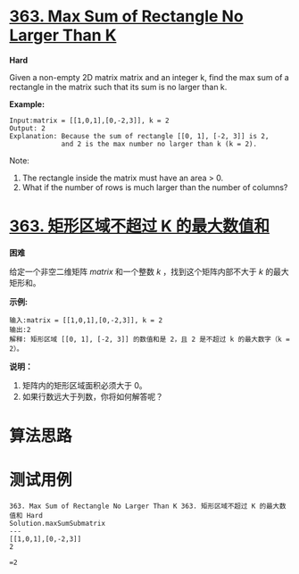 # [363. Max Sum of Rectangle No Larger Than K][enTitle]

**Hard**

Given a non-empty 2D matrix matrix and an integer k, find the max sum of a rectangle in the matrix such that its sum is no larger than k.

**Example:** 

```
Input:matrix = [[1,0,1],[0,-2,3]], k = 2
Output: 2 
Explanation: Because the sum of rectangle [[0, 1], [-2, 3]] is 2,
             and 2 is the max number no larger than k (k = 2).
```

Note:

1. The rectangle inside the matrix must have an area > 0. 
2. What if the number of rows is much larger than the number of columns?


# [363. 矩形区域不超过 K 的最大数值和][cnTitle]

**困难**

给定一个非空二维矩阵  *matrix* 和一个整数 *k* ，找到这个矩阵内部不大于  *k*  的最大矩形和。

**示例:** 

```
输入:matrix = [[1,0,1],[0,-2,3]], k = 2
输出:2 
解释: 矩形区域 [[0, 1], [-2, 3]] 的数值和是 2，且 2 是不超过 k 的最大数字（k = 2）。

```

**说明：** 

1. 矩阵内的矩形区域面积必须大于 0。 
2. 如果行数远大于列数，你将如何解答呢？




# 算法思路

# 测试用例
```
363. Max Sum of Rectangle No Larger Than K 363. 矩形区域不超过 K 的最大数值和 Hard
Solution.maxSumSubmatrix
---
[[1,0,1],[0,-2,3]]
2

=2
```

[enTitle]: https://leetcode.com/problems/max-sum-of-rectangle-no-larger-than-k/
[cnTitle]: https://leetcode-cn.com/problems/max-sum-of-rectangle-no-larger-than-k/
